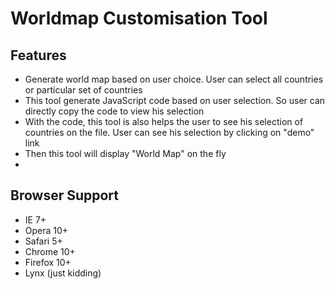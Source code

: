 Worldmap Customisation Tool
===========================
<h2> Features </h2>
<ul>
  <li>Generate world map based on user choice. User can select all countries or particular set of countries</li>
  <li>This tool generate JavaScript code based on user selection. So user can directly copy the code to view his selection</li>
  <li>With the code, this tool is also helps the user to see his selection of countries on the file. User can see his selection by clicking on "demo" link</li>
  <li>Then this tool will display "World Map" on the fly <li> 
</ul>

<h2>
<a href="#browser-support" class="anchor" name="browser-support"><span class="octicon octicon-link"></span></a>Browser Support</h2>

<ul>
<li>IE 7+</li>
<li>Opera 10+</li>
<li>Safari 5+</li>
<li>Chrome 10+</li>
<li>Firefox 10+</li>
<li>Lynx (just kidding)</li>
</ul>

